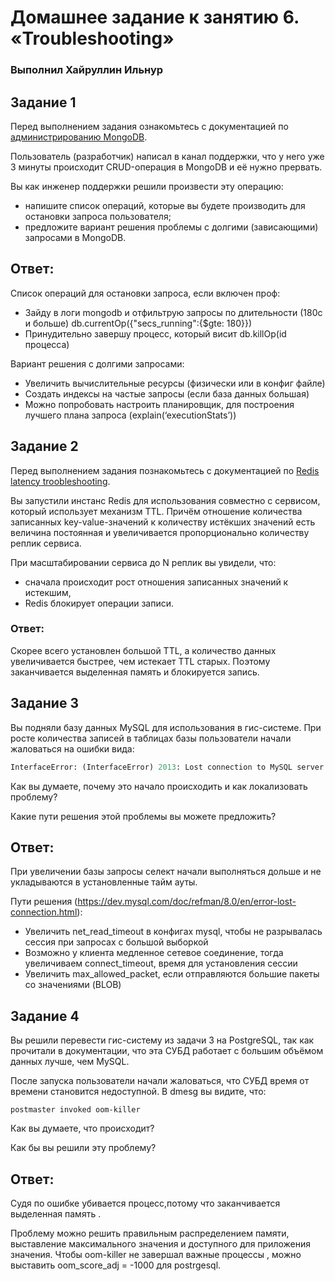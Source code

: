 # Домашнее задание к занятию 6. «Troubleshooting»

### Выполнил Хайруллин Ильнур


## Задание 1
Перед выполнением задания ознакомьтесь с документацией по [администрированию MongoDB](https://docs.mongodb.com/manual/administration/).

Пользователь (разработчик) написал в канал поддержки, что у него уже 3 минуты происходит CRUD-операция в MongoDB и её 
нужно прервать. 

Вы как инженер поддержки решили произвести эту операцию:

- напишите список операций, которые вы будете производить для остановки запроса пользователя;
- предложите вариант решения проблемы с долгими (зависающими) запросами в MongoDB. 

## Ответ:

Список операций для остановки запроса, если включен проф:
- Зайду в логи mongodb и отфильтрую запросы по длительности (180с и больше)  db.currentOp({"secs_running":{$gte: 180}})
- Принудительно завершу процесс, который висит  db.killOp(id процесса)

Вариант решения с долгими запросами:
- Увеличить вычислительные ресурсы (физически или в конфиг файле)
- Создать индексы на частые запросы (если база данных большая)
- Можно попробовать  настроить планировщик, для построения лучшего плана запроса (explain(‘executionStats’))

## Задание 2
Перед выполнением задания познакомьтесь с документацией по [Redis latency troobleshooting](https://redis.io/topics/latency).

Вы запустили инстанс Redis для использования совместно с сервисом, который использует механизм TTL. 
Причём отношение количества записанных key-value-значений к количеству истёкших значений есть величина постоянная и
увеличивается пропорционально количеству реплик сервиса. 

При масштабировании сервиса до N реплик вы увидели, что:

- сначала происходит рост отношения записанных значений к истекшим,
- Redis блокирует операции записи.


### Ответ:

Скорее всего установлен большой TTL, а количество данных увеличивается быстрее, чем истекает TTL старых. Поэтому заканчивается выделенная память и блокируется запись.

## Задание 3
Вы подняли базу данных MySQL для использования в гис-системе. При росте количества записей в таблицах базы
пользователи начали жаловаться на ошибки вида:
```python
InterfaceError: (InterfaceError) 2013: Lost connection to MySQL server during query u'SELECT..... '
```

Как вы думаете, почему это начало происходить и как локализовать проблему?

Какие пути решения этой проблемы вы можете предложить?


## Ответ:

При увеличении базы запросы селект начали выполняться дольше и не укладываются в установленные тайм ауты.

Пути решения (https://dev.mysql.com/doc/refman/8.0/en/error-lost-connection.html):
- Увеличить net_read_timeout в конфигах mysql, чтобы не разрывалась сессия при запросах с большой выборкой
- Возможно у клиента медленное сетевое соединение, тогда увеличиваем connect_timeout, время для установления сессии
- Увеличить max_allowed_packet, если отправляются большие пакеты со значениями (BLOB)

## Задание 4

Вы решили перевести гис-систему из задачи 3 на PostgreSQL, так как прочитали в документации, что эта СУБД работает с 
большим объёмом данных лучше, чем MySQL.

После запуска пользователи начали жаловаться, что СУБД время от времени становится недоступной. В dmesg вы видите, что:

`postmaster invoked oom-killer`

Как вы думаете, что происходит?

Как бы вы решили эту проблему?


## Ответ:

Судя по ошибке убивается процесс,потому что заканчивается выделенная память .

Проблему можно решить правильным распределением памяти, выставление максимального значения и доступного для приложения значения.
Чтобы oom-killer не завершал важные процессы , можно выставить oom_score_adj = -1000 для postrgesql. 